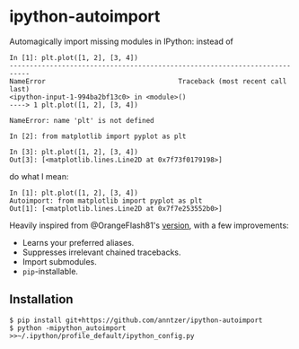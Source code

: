 ipython-autoimport
==================

Automagically import missing modules in IPython: instead of
```
In [1]: plt.plot([1, 2], [3, 4])
---------------------------------------------------------------------------
NameError                                 Traceback (most recent call last)
<ipython-input-1-994ba2bf13c0> in <module>()
----> 1 plt.plot([1, 2], [3, 4])

NameError: name 'plt' is not defined

In [2]: from matplotlib import pyplot as plt

In [3]: plt.plot([1, 2], [3, 4])
Out[3]: [<matplotlib.lines.Line2D at 0x7f73f0179198>]
```
do what I mean:
```
In [1]: plt.plot([1, 2], [3, 4])
Autoimport: from matplotlib import pyplot as plt
Out[1]: [<matplotlib.lines.Line2D at 0x7f7e253552b0>]
```

Heavily inspired from @OrangeFlash81's [version](http://github.com/OrangeFlash81/ipython-aut-import), with a few improvements:
- Learns your preferred aliases.
- Suppresses irrelevant chained tracebacks.
- Import submodules.
- `pip`-installable.

Installation
------------

```
$ pip install git+https://github.com/anntzer/ipython-autoimport
$ python -mipython_autoimport >>~/.ipython/profile_default/ipython_config.py
```

